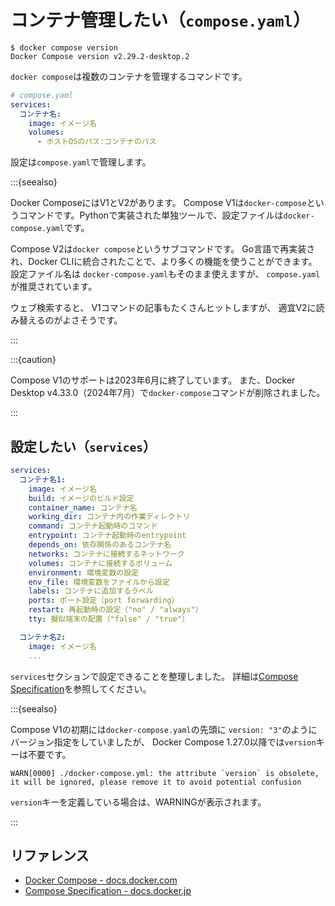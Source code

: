 # コンテナ管理したい（``compose.yaml``）

```console
$ docker compose version
Docker Compose version v2.29.2-desktop.2
```

`docker compose`は複数のコンテナを管理するコマンドです。

```yaml
# compose.yaml
services:
  コンテナ名:
    image: イメージ名
    volumes:
      - ホストOSのパス:コンテナのパス
```

設定は`compose.yaml`で管理します。

:::{seealso}

Docker ComposeにはV1とV2があります。
Compose V1は`docker-compose`というコマンドです。Pythonで実装された単独ツールで、設定ファイルは`docker-compose.yaml`です。

Compose V2は`docker compose`というサブコマンドです。
Go言語で再実装され、Docker CLIに統合されたことで、より多くの機能を使うことができます。
設定ファイル名は
`docker-compose.yaml`もそのまま使えますが、
`compose.yaml`が推奨されています。

ウェブ検索すると、
V1コマンドの記事もたくさんヒットしますが、
適宜V2に読み替えるのがよさそうです。

:::

:::{caution}

Compose V1のサポートは2023年6月に終了しています。
また、Docker Desktop v4.33.0（2024年7月）で`docker-compose`コマンドが削除されました。

:::

## 設定したい（`services`）

```yaml
services:
  コンテナ名1:
    image: イメージ名
    build: イメージのビルド設定
    container_name: コンテナ名
    working_dir: コンテナ内の作業ディレクトリ
    command: コンテナ起動時のコマンド
    entrypoint: コンテナ起動時のentrypoint
    depends_on: 依存関係のあるコンテナ名
    networks: コンテナに接続するネットワーク
    volumes: コンテナに接続するボリューム
    environment: 環境変数の設定
    env_file: 環境変数をファイルから設定
    labels: コンテナに追加するラベル
    ports: ポート設定（port forwarding）
    restart: 再起動時の設定（"no" / "always"）
    tty: 擬似端末の配置（"false" / "true"）

  コンテナ名2:
    image: イメージ名
    ...
```

`services`セクションで設定できることを整理しました。
詳細は[Compose Specification](https://docs.docker.jp/compose/compose-file/index.html)を参照してください。

:::{seealso}

Compose V1の初期には`docker-compose.yaml`の先頭に
`version: "3"`のようにバージョン指定をしていましたが、
Docker Compose 1.27.0以降では`version`キーは不要です。

```console
WARN[0000] ./docker-compose.yml: the attribute `version` is obsolete, it will be ignored, please remove it to avoid potential confusion
```

`version`キーを定義している場合は、WARNINGが表示されます。

:::

## リファレンス

- [Docker Compose - docs.docker.com](https://docs.docker.com/compose/)
- [Compose Specification - docs.docker.jp](https://docs.docker.jp/compose/compose-file/index.html)

